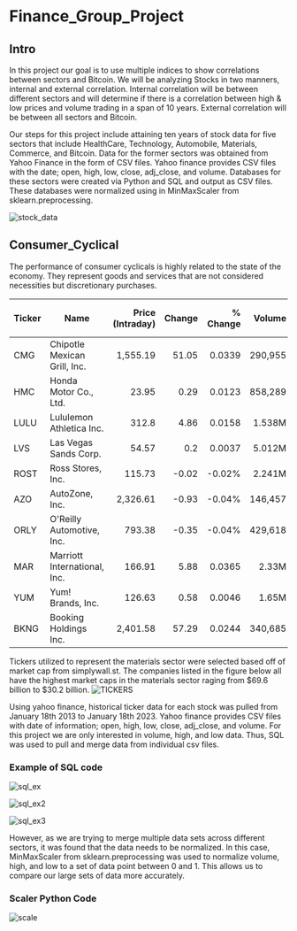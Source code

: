 # Finance_Group_Project

## Intro 
In this project our goal is to use multiple indices to show correlations between sectors and Bitcoin. We will be analyzing Stocks in two manners, internal and external correlation. Internal correlation will be between different sectors and will determine if there is a correlation between high & low prices and volume trading in a span of 10 years.  External correlation will be between all sectors and Bitcoin. 

Our steps for this project include attaining ten years of stock data for five sectors that include HealthCare, Technology, Automobile, Materials, Commerce, and Bitcoin. Data for the former sectors was obtained from Yahoo Finance in the form of CSV files. Yahoo finance provides CSV files with the date; open, high, low, close, adj_close, and volume.
Databases for these sectors were created via Python and SQL and output as CSV files. These databases were normalized using in MinMaxScaler from sklearn.preprocessing.


![stock_data](stock_data.png)

## Consumer_Cyclical 
The performance of consumer cyclicals is highly related to the state of the economy. They represent goods and services that are not considered necessities but discretionary purchases.

| Ticker | Name                         | Price (Intraday) | Change | % Change |  Volume | Avg Vol (3 month) | Market Cap | PE Ratio (TTM) |
|--------|------------------------------|-----------------:|-------:|---------:|--------:|------------------:|-----------:|---------------:|
| CMG    | Chipotle Mexican Grill, Inc. |         1,555.19 |  51.05 |   0.0339 | 290,955 |           295,773 |    43.112B |          52.42 |
| HMC    | Honda Motor Co., Ltd.        |            23.95 |   0.29 |   0.0123 | 858,289 |            1.124M |    40.519B |           8.01 |
| LULU   | Lululemon Athletica Inc.     |            312.8 |   4.86 |   0.0158 |  1.538M |            1.828M |    39.887B |          34.99 |
| LVS    | Las Vegas Sands Corp.        |            54.57 |    0.2 |   0.0037 |  5.012M |            5.677M |    41.701B |          22.57 |
| ROST   | Ross Stores, Inc.            |           115.73 |  -0.02 |   -0.02% |  2.241M |            2.642M |    39.854B |          28.02 |
| AZO    | AutoZone, Inc.               |         2,326.61 |  -0.93 |   -0.04% | 146,457 |           145,529 |     43.66B |          19.57 |
| ORLY   | O'Reilly Automotive, Inc.    |           793.38 |  -0.35 |   -0.04% | 429,618 |           455,070 |    49.646B |          24.25 |
| MAR    | Marriott International, Inc. |           166.91 |   5.88 |   0.0365 |   2.33M |            1.957M |    52.834B |          25.48 |
| YUM    | Yum! Brands, Inc.            |           126.63 |   0.58 |   0.0046 |   1.65M |            1.799M |     35.67B |          28.85 |
| BKNG   | Booking Holdings Inc.        |         2,401.58 |  57.29 |   0.0244 | 340,685 |           341,614 |    93.156B |          39.56 |

Tickers utilized to represent the materials sector were selected based off of market cap from simplywall.st. The companies listed in the figure below all have the highest market caps in the materials sector raging from $69.6 billion to $30.2 billion.
![TICKERS](TICKERS.png)

Using yahoo finance, historical ticker data for each stock was pulled from January 18th 2013 to January 18th 2023. Yahoo finance provides CSV files with date of information; open, high, low, close, adj_close, and volume. For this project we are only interested in volume, high, and low data. Thus, SQL was used to pull and merge data from individual csv files.

### Example of SQL code
![sql_ex](sql_ex.PNG)


![sql_ex2](sql_ex2.PNG)

![sql_ex3](sql_ex3.PNG)


However, as we are trying to merge multiple data sets across different sectors, it was found that the data needs to be normalized. In this case, MinMaxScaler from sklearn.preprocessing was used to normalize volume, high, and low to a set of data point between 0 and 1. This allows us to compare our large sets of data more accurately. 

### Scaler Python Code
![scale](scale.PNG)
